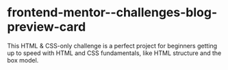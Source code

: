 # frontend-mentor--challenges-blog-preview-card
This HTML &amp; CSS-only challenge is a perfect project for beginners getting up to speed with HTML and CSS fundamentals, like HTML structure and the box model.
